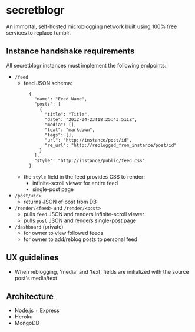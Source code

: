 # secretblogr

An immortal, self-hosted microblogging network built using 100% free services to replace tumblr.

## Instance handshake requirements
All secretblogr instances must implement the following endpoints:
  - `/feed`
    - feed JSON schema:
      ```
        {
          "name": "Feed Name",
          "posts": [
            {
              "title": "Title",
              "date": "2012-04-23T18:25:43.511Z",
              "media": [],
              "text": "markdown",
              "tags": [],
              "url": "http://instance/post/id",
              "re_url": "http://reblogged_from_instance/post/id"
            }
          ],
          "style": "http://instance/public/feed.css"
        }
      ```
    - the `style` field in the feed provides CSS to render:
      - infinite-scroll viewer for entire feed
      - single-post page
  - `/post/<id>`
    - returns JSON of post from DB
  - `/render/<feed>` and `/render/<post>`
    - pulls `feed` JSON and renders infinite-scroll viewer
    - pulls `post` JSON and renders single-post page
  - `/dashboard` (private)
    - for owner to view followed feeds
    - for owner to add/reblog posts to personal feed

## UX guidelines
  - When reblogging, 'media' and 'text' fields are initialized with the source post's media/text

## Architecture
  - Node.js + Express 
  - Heroku
  - MongoDB
